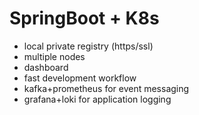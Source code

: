 # SpringBoot + K8s

- local private registry (https/ssl)
- multiple nodes
- dashboard
- fast development workflow
- kafka+prometheus for event messaging
- grafana+loki for application logging
